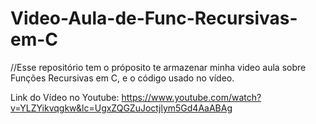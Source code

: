 # Video-Aula-de-Func-Recursivas-em-C

//Esse repositório tem o próposito te armazenar minha video aula sobre Funções Recursivas em C, e o código usado no vídeo. 

Link do Vídeo no Youtube: https://www.youtube.com/watch?v=YLZYikvqgkw&lc=UgxZQGZuJoctjlym5Gd4AaABAg
